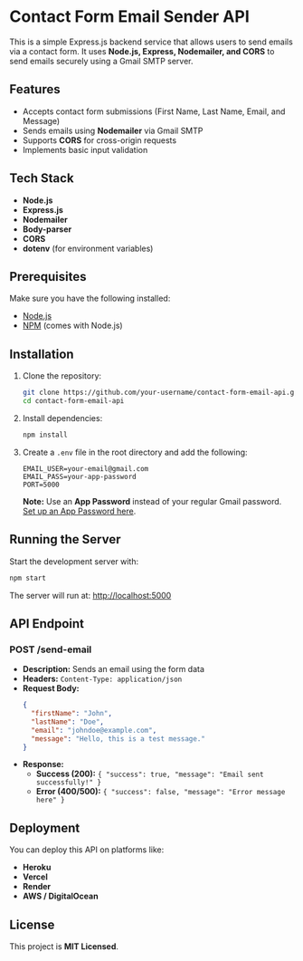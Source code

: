 # Contact Form Email Sender API

This is a simple Express.js backend service that allows users to send emails via a contact form. It uses **Node.js, Express, Nodemailer, and CORS** to send emails securely using a Gmail SMTP server.

## Features
- Accepts contact form submissions (First Name, Last Name, Email, and Message)
- Sends emails using **Nodemailer** via Gmail SMTP
- Supports **CORS** for cross-origin requests
- Implements basic input validation

## Tech Stack
- **Node.js**
- **Express.js**
- **Nodemailer**
- **Body-parser**
- **CORS**
- **dotenv** (for environment variables)

## Prerequisites
Make sure you have the following installed:
- [Node.js](https://nodejs.org/)
- [NPM](https://www.npmjs.com/) (comes with Node.js)

## Installation
1. Clone the repository:
   ```bash
   git clone https://github.com/your-username/contact-form-email-api.git
   cd contact-form-email-api
   ```
2. Install dependencies:
   ```bash
   npm install
   ```

3. Create a `.env` file in the root directory and add the following:
   ```env
   EMAIL_USER=your-email@gmail.com
   EMAIL_PASS=your-app-password
   PORT=5000
   ```
   **Note:** Use an **App Password** instead of your regular Gmail password. [Set up an App Password here](https://myaccount.google.com/security).

## Running the Server
Start the development server with:
```bash
npm start
```
The server will run at: [http://localhost:5000](http://localhost:5000)

## API Endpoint
### **POST /send-email**
- **Description:** Sends an email using the form data
- **Headers:** `Content-Type: application/json`
- **Request Body:**
  ```json
  {
    "firstName": "John",
    "lastName": "Doe",
    "email": "johndoe@example.com",
    "message": "Hello, this is a test message."
  }
  ```
- **Response:**
  - **Success (200):** `{ "success": true, "message": "Email sent successfully!" }`
  - **Error (400/500):** `{ "success": false, "message": "Error message here" }`

## Deployment
You can deploy this API on platforms like:
- **Heroku**
- **Vercel**
- **Render**
- **AWS / DigitalOcean**

## License
This project is **MIT Licensed**.

